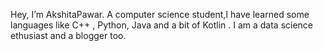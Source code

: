 Hey, I’m AkshitaPawar. 
A computer science student,I have learned some languages like C++ , Python, Java and a bit of Kotlin . I am a data science ethusiast and a blogger too.
